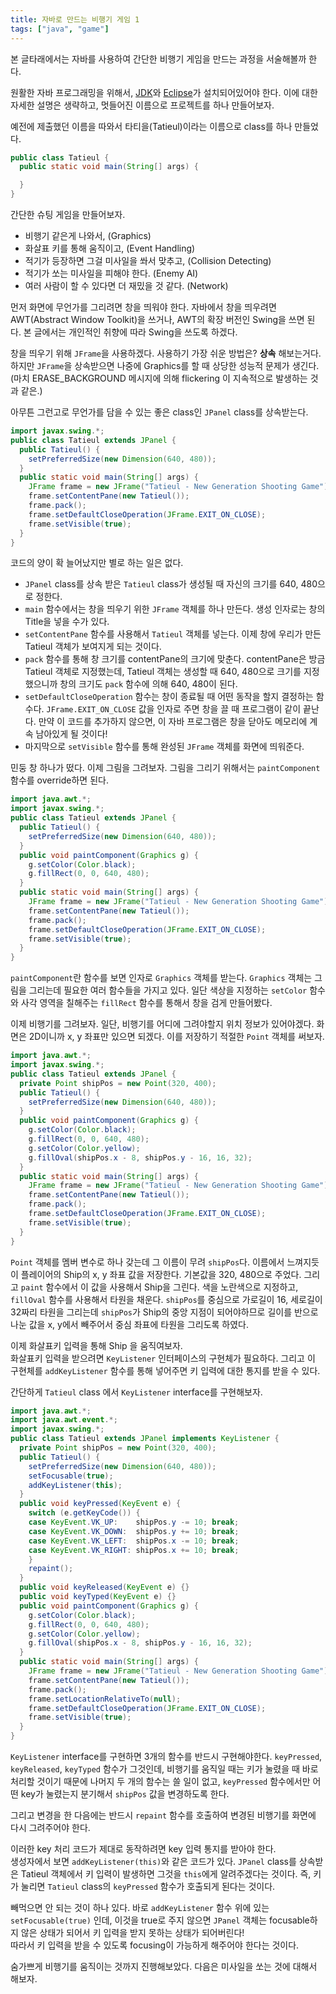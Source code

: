```yaml
---
title: 자바로 만드는 비행기 게임 1
tags: ["java", "game"]
---
```


본 글타래에서는 자바를 사용하여 간단한 비행기 게임을 만드는 과정을 서술해볼까 한다.

원활한 자바 프로그래밍을 위해서, [JDK](https://www.oracle.com/technetwork/java/javase/downloads/index.html)와 [Eclipse](https://eclipse.org/downloads/)가 설치되어있어야 한다.
이에 대한 자세한 설명은 생략하고, 멋들어진 이름으로 프로젝트를 하나 만들어보자.

예전에 제출했던 이름을 따와서 타티을(Tatieul)이라는 이름으로 class를 하나 만들었다.

```java
public class Tatieul {
  public static void main(String[] args) {

  }
}
```

간단한 슈팅 게임을 만들어보자.

- 비행기 같은게 나와서, (Graphics)
- 화살표 키를 통해 움직이고, (Event Handling)
- 적기가 등장하면 그걸 미사일을 쏴서 맞추고, (Collision Detecting)
- 적기가 쏘는 미사일을 피해야 한다. (Enemy AI)
- 여러 사람이 할 수 있다면 더 재밌을 것 같다. (Network)

먼저 화면에 무언가를 그리려면 창을 띄워야 한다.
자바에서 창을 띄우려면 AWT(Abstract Window Toolkit)을 쓰거나, AWT의 확장 버전인 Swing을 쓰면 된다. 본 글에서는 개인적인 취향에 따라 Swing을 쓰도록 하겠다.

창을 띄우기 위해 `JFrame`을 사용하겠다. 사용하기 가장 쉬운 방법은? **상속** 해보는거다.
하지만 `JFrame`을 상속받으면 나중에 Graphics를 할 때 상당한 성능적 문제가 생긴다. (마치 ERASE_BACKGROUND 메시지에 의해 flickering 이 지속적으로 발생하는 것과 같은.)

아무튼 그런고로 무언가를 담을 수 있는 좋은 class인 `JPanel` class를 상속받는다.

```java
import javax.swing.*;
public class Tatieul extends JPanel {
  public Tatieul() {
    setPreferredSize(new Dimension(640, 480));
  }
  public static void main(String[] args) {
    JFrame frame = new JFrame("Tatieul - New Generation Shooting Game");
    frame.setContentPane(new Tatieul());
    frame.pack();
    frame.setDefaultCloseOperation(JFrame.EXIT_ON_CLOSE);
    frame.setVisible(true);
  }
}
```

코드의 양이 확 늘어났지만 별로 하는 일은 없다.

- `JPanel` class를 상속 받은 `Tatieul` class가 생성될 때 자신의 크기를 640, 480으로 정한다.
- `main` 함수에서는 창을 띄우기 위한 `JFrame` 객체를 하나 만든다. 생성 인자로는 창의 Title을 넣을 수가 있다.
- `setContentPane` 함수를 사용해서 `Tatieul` 객체를 넣는다. 이제 창에 우리가 만든 Tatieul 객체가 보여지게 되는 것이다.
- `pack` 함수를 통해 창 크기를 contentPane의 크기에 맞춘다. contentPane은 방금 Tatieul 객체로 지정했는데, Tatieul 객체는 생성할 때 640, 480으로 크기를 지정했으니까 창의 크기도 `pack` 함수에 의해 640, 480이 된다.
- `setDefaultCloseOperation` 함수는 창이 종료될 때 어떤 동작을 할지 결정하는 함수다. `JFrame.EXIT_ON_CLOSE` 값을 인자로 주면 창을 끌 때 프로그램이 같이 끝난다. 만약 이 코드를 추가하지 않으면, 이 자바 프로그램은 창을 닫아도 메모리에 계속 남아있게 될 것이다!
- 마지막으로 `setVisible` 함수를 통해 완성된 `JFrame` 객체를 화면에 띄워준다.

민둥 창 하나가 떴다. 이제 그림을 그려보자.
그림을 그리기 위해서는 `paintComponent` 함수를 override하면 된다.

```java
import java.awt.*;
import javax.swing.*;
public class Tatieul extends JPanel {
  public Tatieul() {
    setPreferredSize(new Dimension(640, 480));
  }
  public void paintComponent(Graphics g) {
    g.setColor(Color.black);
    g.fillRect(0, 0, 640, 480);
  }
  public static void main(String[] args) {
    JFrame frame = new JFrame("Tatieul - New Generation Shooting Game");
    frame.setContentPane(new Tatieul());
    frame.pack();
    frame.setDefaultCloseOperation(JFrame.EXIT_ON_CLOSE);
    frame.setVisible(true);
  }
}
```

`paintComponent`란 함수를 보면 인자로 `Graphics` 객체를 받는다. `Graphics` 객체는 그림을 그리는데 필요한 여러 함수들을 가지고 있다.
일단 색상을 지정하는 `setColor` 함수와 사각 영역을 칠해주는 `fillRect` 함수를 통해서 창을 검게 만들어봤다.

이제 비행기를 그려보자.
일단, 비행기를 어디에 그려야할지 위치 정보가 있어야겠다. 화면은 2D이니까 x, y 좌표만 있으면 되겠다. 이를 저장하기 적절한 `Point` 객체를 써보자.

```java
import java.awt.*;
import javax.swing.*;
public class Tatieul extends JPanel {
  private Point shipPos = new Point(320, 400);
  public Tatieul() {
    setPreferredSize(new Dimension(640, 480));
  }
  public void paintComponent(Graphics g) {
    g.setColor(Color.black);
    g.fillRect(0, 0, 640, 480);
    g.setColor(Color.yellow);
    g.fillOval(shipPos.x - 8, shipPos.y - 16, 16, 32);
  }
  public static void main(String[] args) {
    JFrame frame = new JFrame("Tatieul - New Generation Shooting Game");
    frame.setContentPane(new Tatieul());
    frame.pack();
    frame.setDefaultCloseOperation(JFrame.EXIT_ON_CLOSE);
    frame.setVisible(true);
  }
}
```

`Point` 객체를 멤버 변수로 하나 갖는데 그 이름이 무려 `shipPos`다. 이름에서 느껴지듯이 플레이어의 Ship의 x, y 좌표 값을 저장한다. 기본값을 320, 480으로 주었다.
그리고 `paint` 함수에서 이 값을 사용해서 Ship을 그린다.
색을 노란색으로 지정하고, `fillOval` 함수를 사용해서 타원을 채운다. `shipPos`를 중심으로 가로길이 16, 세로길이 32짜리 타원을 그리는데 `shipPos`가 Ship의 중앙 지점이 되어야하므로 길이를 반으로 나눈 값을 x, y에서 빼주어서 중심 좌표에 타원을 그리도록 하였다.

이제 화살표키 입력을 통해 Ship 을 움직여보자.  
화살표키 입력을 받으려면 `KeyListener` 인터페이스의 구현체가 필요하다. 그리고 이 구현체를 `addKeyListener` 함수를 통해 넣어주면 키 입력에 대한 통지를 받을 수 있다.

간단하게 `Tatieul` class 에서 `KeyListener` interface를 구현해보자.

```java
import java.awt.*;
import java.awt.event.*;
import javax.swing.*;
public class Tatieul extends JPanel implements KeyListener {
  private Point shipPos = new Point(320, 400);
  public Tatieul() {
    setPreferredSize(new Dimension(640, 480));
    setFocusable(true);
    addKeyListener(this);
  }
  public void keyPressed(KeyEvent e) {
    switch (e.getKeyCode()) {
    case KeyEvent.VK_UP:    shipPos.y -= 10; break;
    case KeyEvent.VK_DOWN:  shipPos.y += 10; break;
    case KeyEvent.VK_LEFT:  shipPos.x -= 10; break;
    case KeyEvent.VK_RIGHT: shipPos.x += 10; break;
    }
    repaint();
  }
  public void keyReleased(KeyEvent e) {}
  public void keyTyped(KeyEvent e) {}
  public void paintComponent(Graphics g) {
    g.setColor(Color.black);
    g.fillRect(0, 0, 640, 480);
    g.setColor(Color.yellow);
    g.fillOval(shipPos.x - 8, shipPos.y - 16, 16, 32);
  }
  public static void main(String[] args) {
    JFrame frame = new JFrame("Tatieul - New Generation Shooting Game");
    frame.setContentPane(new Tatieul());
    frame.pack();
    frame.setLocationRelativeTo(null);
    frame.setDefaultCloseOperation(JFrame.EXIT_ON_CLOSE);
    frame.setVisible(true);
  }
}
```

`KeyListener` interface를 구현하면 3개의 함수를 반드시 구현해야한다.
`keyPressed`, `keyReleased`, `keyTyped` 함수가 그것인데, 비행기를 움직일 때는 키가 눌렸을 때 바로 처리할 것이기 때문에 나머지 두 개의 함수는 쓸 일이 없고, `keyPressed` 함수에서만 어떤 key가 눌렸는지 분기해서 `shipPos` 값을 변경하도록 한다.

그리고 변경을 한 다음에는 반드시 `repaint` 함수를 호출하여 변경된 비행기를 화면에 다시 그려주어야 한다.

이러한 key 처리 코드가 제대로 동작하려면 key 입력 통지를 받아야 한다.  
생성자에서 보면 `addKeyListener(this)`와 같은 코드가 있다. `JPanel` class를 상속받은 Tatieul 객체에서 키 입력이 발생하면 그것을 `this`에게 알려주겠다는 것이다. 즉, 키가 눌리면 `Tatieul` class의 `keyPressed` 함수가 호출되게 된다는 것이다.

빼먹으면 안 되는 것이 하나 있다. 바로 `addKeyListener` 함수 위에 있는 `setFocusable(true)` 인데,
이것을 true로 주지 않으면 `JPanel` 객체는 focusable하지 않은 상태가 되어서 키 입력을 받지 못하는 상태가 되어버린다!  
따라서 키 입력을 받을 수 있도록 focusing이 가능하게 해주어야 한다는 것이다.

숨가쁘게 비행기를 움직이는 것까지 진행해보았다.
다음은 미사일을 쏘는 것에 대해서 해보자.
